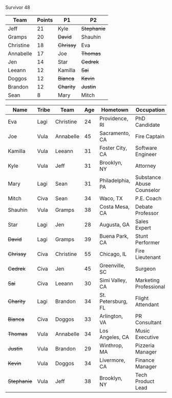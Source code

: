 Survivor 48

|Team|Points|P1|P2
| -------- | -------- | -------- | -------- |
| Jeff | 21 | Kyle | ~~Stephanie~~ |
| Gramps | 20 | ~~David~~ | Shauhin |
| Christine | 18 | ~~Chrissy~~ | Eva |
| Annabelle | 17 | Joe | ~~Thomas~~ |
| Jen | 14 | Star | ~~Cedrek~~ |
| Leeann | 12  | Kamilla | ~~Sai~~ |
| Doggos | 12 | ~~Bianca~~ | ~~Kevin~~ |
| Brandon | 12  | ~~Charity~~ | ~~Justin~~ |
| Sean | 8 | Mary | Mitch |



| Name | Tribe | Team | Age | Hometown | Occupation |
| -------- | -------- | -------- | -------- | ----- | ----- |
|Eva|Lagi| Christine |24|Providence, RI|PhD Candidate|
|Joe|Vula| Annabelle |45|Sacramento, CA|Fire Captain|
|Kamilla|Vula| Leeann |31|Foster City, CA|Software Engineer|
|Kyle|Vula| Jeff |31|Brooklyn, NY|Attorney|
|Mary|Lagi| Sean |31|Philadelphia, PA|Substance Abuse Counselor|
|Mitch|Civa| Sean |34|Waco, TX|P.E. Coach|
|Shauhin|Vula| Gramps |38|Costa Mesa, CA|Debate Professor |
|Star|Lagi| Jen |28|Augusta, GA|Sales Expert|
|~~David~~|Lagi| Gramps |39|Buena Park, CA|Stunt Performer|
|~~Chrissy~~|Civa| Christine |55|Chicago, IL|Fire Lieutenant|
|~~Cedrek~~|Civa| Jen |45|Greenville, SC|Surgeon|
|~~Sai~~|Civa| Leeann |30|Simi Valley, CA|Marketing Professional|
|~~Charity~~|Lagi| Brandon |34|St. Petersburg, FL|Flight Attendant|
|~~Bianca~~|Civa| Doggos |33|Arlington, VA|PR Consultant|
|~~Thomas~~|Vula| Annabelle |34|Los Angeles, CA|Music Executive|
|~~Justin~~|Vula| Brandon |29|Winthrop, MA|Pizzeria Manager|
|~~Kevin~~|Vula| Doggos |34|Livermore, CA|Finance Manager|
|~~Stephanie~~|Vula| Jeff |38|Brooklyn, NY|Tech Product Lead|
